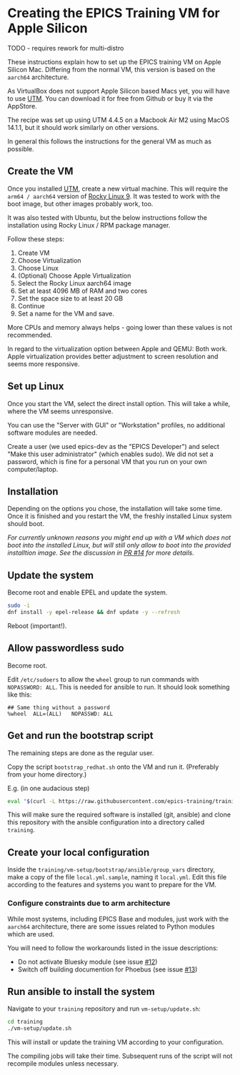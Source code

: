# Creating the EPICS Training VM for Apple Silicon

TODO - requires rework for multi-distro

These instructions explain how to set up the EPICS training VM
on Apple Silicon Mac.
Differing from the normal VM,
this version is based on the `aarch64` architecture.

As VirtualBox does not support Apple Silicon based Macs yet,
you will have to use [UTM](https://github.com/utmapp/UTM).
You can download it for free from Github or buy it via the AppStore.

The recipe was set up using UTM 4.4.5
on a Macbook Air M2 using MacOS 14.1.1,
but it should work similarly on other versions.

In general this follows the instructions for the general VM
as much as possible.

## Create the VM

Once you installed [UTM](https://github.com/utmapp/UTM),
create a new virtual machine.
This will require the `arm64 / aarch64` version
of [Rocky Linux 9](https://rockylinux.org/download/).
It was tested to work with the boot image,
but other images probably work, too.

It was also tested with Ubuntu, but the below instructions follow the installation
using Rocky Linux / RPM package manager.

Follow these steps:

1. Create VM
2. Choose Virtualization
3. Choose Linux
4. (Optional) Choose Apple Virtualization
5. Select the Rocky Linux aarch64 image
6. Set at least 4096 MB of RAM and two cores
7. Set the space size to at least 20 GB
8. Continue
9. Set a name for the VM and save.

More CPUs and memory always helps -
going lower than these values is not recommended.

In regard to the virtualization option
between Apple and QEMU: Both work.
Apple virtualization provides better adjustment to screen resolution
and seems more responsive.

## Set up Linux

Once you start the VM,
select the direct install option.
This will take a while,
where the VM seems unresponsive.

You can use the "Server with GUI" or "Workstation" profiles,
no additional software modules are needed.

Create a user (we used epics-dev as the "EPICS Developer")
and select "Make this user administrator" (which enables sudo).
We did not set a password, which is fine for a personal VM
that you run on your own computer/laptop.

## Installation

Depending on the options you chose,
the installation will take some time.
Once it is finished and you restart the VM,
the freshly installed Linux system should boot.

*For currently unknown reasons
you might end up with a VM which does not boot into the installed Linux,
but will still only allow to boot into the provided installtion image.
See the discussion in
[PR #14](https://github.com/epics-training/training-vm/pull/14)
for more details.*

## Update the system

Become root and enable EPEL and update the system.

```bash
sudo -i
dnf install -y epel-release && dnf update -y --refresh
```

Reboot (important!).

## Allow passwordless sudo

Become root.

Edit `/etc/sudoers`
to allow the `wheel` group to run commands with `NOPASSWORD: ALL`.
This is needed for ansible to run. It should look something like this:

```
## Same thing without a password
%wheel	ALL=(ALL)	NOPASSWD: ALL
```

## Get and run the bootstrap script

The remaining steps are done as the regular user.

Copy the script `bootstrap_redhat.sh` onto the VM and run it.
(Preferably from your home directory.)

E.g. (in one audacious step)

```bash
eval "$(curl -L https://raw.githubusercontent.com/epics-training/training-vm/main/bootstrap_redhat.sh)"
```

This will make sure the required software is installed (git, ansible)
and clone this repository with the ansible configuration
into a directory called `training`.

## Create your local configuration

Inside the `training/vm-setup/bootstrap/ansible/group_vars` directory,
make a copy of the file `local.yml.sample`, naming it `local.yml`.
Edit this file according to the features and systems
you want to prepare for the VM.

### Configure constraints due to arm architecture

While most systems, including EPICS Base and modules,
just work with the `aarch64` architecture,
there are some issues related to Python modules which are used.

You will need to follow the workarounds listed in the issue descriptions:

- Do not activate Bluesky module
  (see issue [#12](https://github.com/epics-training/training-vm/issues/12))
- Switch off building documention for Phoebus
  (see issue [#13](https://github.com/epics-training/training-vm/issues/13))

## Run ansible to install the system

Navigate to your `training` repository and run `vm-setup/update.sh`:

```bash
cd training
./vm-setup/update.sh
```

This will install or update the training VM according to your configuration.

The compiling jobs will take their time.
Subsequent runs of the script will not recompile modules unless necessary.
